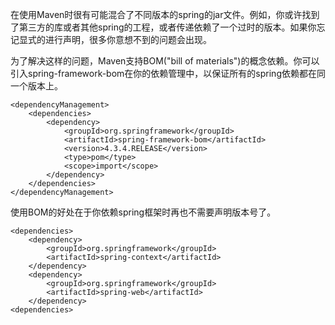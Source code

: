 在使用Maven时很有可能混合了不同版本的spring的jar文件。例如，你或许找到了第三方的库或者其他spring的工程，或者传递依赖了一个过时的版本。如果你忘记显式的进行声明，很多你意想不到的问题会出现。

为了解决这样的问题，Maven支持BOM("bill of materials")的概念依赖。你可以引入spring-framework-bom在你的依赖管理中，以保证所有的spring依赖都在同一个版本上。

```
<dependencyManagement>
    <dependencies>
        <dependency>
            <groupId>org.springframework</groupId>
            <artifactId>spring-framework-bom</artifactId>
            <version>4.3.4.RELEASE</version>
            <type>pom</type>
            <scope>import</scope>
        </dependency>
    </dependencies>
</dependencyManagement>
```

使用BOM的好处在于你依赖spring框架时再也不需要声明版本号了。

```
<dependencies>
    <dependency>
        <groupId>org.springframework</groupId>
        <artifactId>spring-context</artifactId>
    </dependency>
    <dependency>
        <groupId>org.springframework</groupId>
        <artifactId>spring-web</artifactId>
    </dependency>
<dependencies>
```